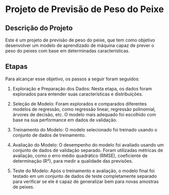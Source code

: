 
# Projeto de Previsão de Peso do Peixe
## Descrição do Projeto
Este é um projeto de previsão de peso do peixe, que tem como objetivo desenvolver um modelo de aprendizado de máquina capaz de prever o peso do peixes com base em determinadas características.
## Etapas
Para alcançar esse objetivo, os passos a seguir foram seguidos:

1. Exploração e Preparação dos Dados: Nesta etapa, os dados foram explorados para entender suas características e distribuições.

1. Seleção de Modelo: Foram explorados e comparados diferentes modelos de regressão, como regressão linear, regressão polinomial, árvores de decisão, etc. O modelo mais adequado foi escolhido com base na sua performance em dados de validação.

1. Treinamento do Modelo: O modelo selecionado foi treinado usando o conjunto de dados de treinamento.

1. Avaliação do Modelo: O desempenho do modelo foi avaliado usando um conjunto de dados de validação separado. Foram utilizadas métricas de avaliação, como o erro médio quadrático (RMSE), coeficiente de determinação (R²), para medir a qualidade das previsões.

1. Teste do Modelo: Após o treinamento e avaliação, o modelo final foi testado em um conjunto de dados de teste completamente separado para verificar se ele é capaz de generalizar bem para novas amostras de peixes.
